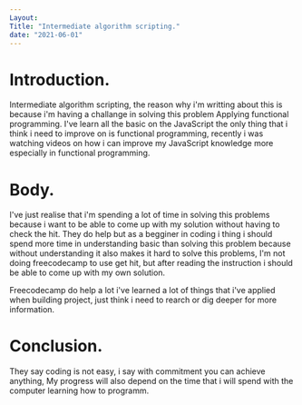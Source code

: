 ```yaml
---
Layout: 
Title: "Intermediate algorithm scripting."
date: "2021-06-01"
---
```


# Introduction.

Intermediate algorithm scripting, the reason why i'm writting about this is because i'm having a challange in solving this problem Applying functional programming. I've learn all the basic on the JavaScript the only thing that i think i need to improve on is functional programming, recently i was watching  videos on how i can improve my JavaScript knowledge more especially in functional programming. 


# Body.

I've just realise that i'm spending a lot of time in solving this problems because i want to be able to come up with my solution without having to check the hit. They do help but as a begginer in coding i thing i should spend more time in understanding basic than solving this problem because without understanding it also makes it hard to solve this problems, I'm not doing freecodecamp to use get hit, but after reading the instruction i should be able to come up with my own solution.

Freecodecamp do help a lot i've learned a lot of things that i've applied when building project, just think i need to rearch or dig deeper for more information. 


# Conclusion.

They say coding is not easy, i say with commitment you can achieve anything, My progress will also depend on the time that i will spend with the computer learning how to programm.
